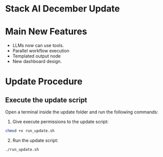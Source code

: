 # Stack AI December Update

# Main New Features

- LLMs now can use tools.
- Parallel workflow execution
- Templated output node
- New dashboard design.

# Update Procedure

## Execute the update script

Open a terminal inside the update folder and run the following commands:

1) Give execute permissions to the update script:

```bash
chmod +x run_update.sh
```

2) Run the update script:

```bash
./run_update.sh
```
